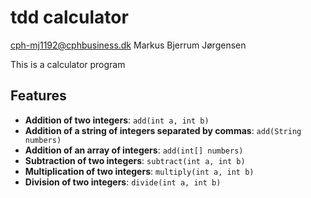 # tdd calculator
cph-mj1192@cphbusiness.dk
Markus Bjerrum Jørgensen

This is a calculator program

## Features
- **Addition of two integers**: `add(int a, int b)`
- **Addition of a string of integers separated by commas**: `add(String numbers)`
- **Addition of an array of integers**: `add(int[] numbers)`
- **Subtraction of two integers**: `subtract(int a, int b)`
- **Multiplication of two integers**: `multiply(int a, int b)`
- **Division of two integers**: `divide(int a, int b)`